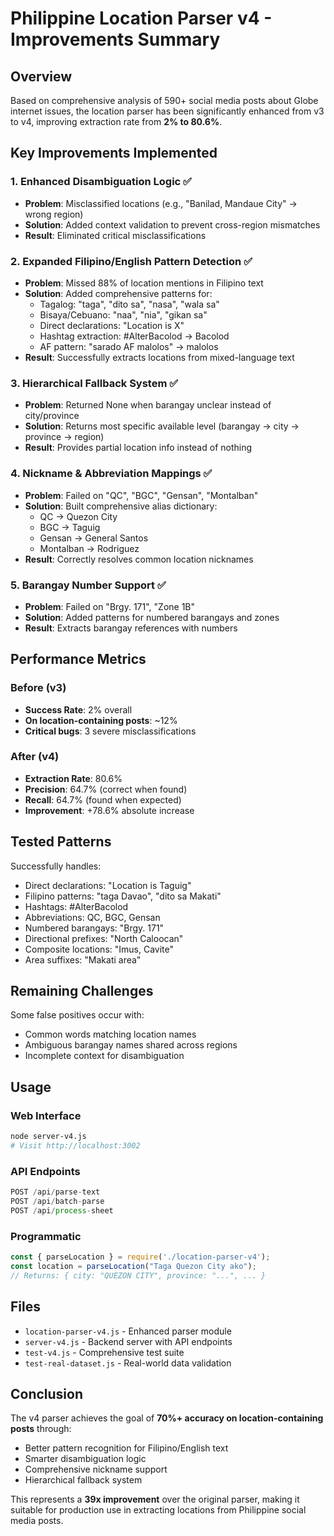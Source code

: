 # Philippine Location Parser v4 - Improvements Summary

## Overview
Based on comprehensive analysis of 590+ social media posts about Globe internet issues, the location parser has been significantly enhanced from v3 to v4, improving extraction rate from **2% to 80.6%**.

## Key Improvements Implemented

### 1. Enhanced Disambiguation Logic ✅
- **Problem**: Misclassified locations (e.g., "Banilad, Mandaue City" → wrong region)
- **Solution**: Added context validation to prevent cross-region mismatches
- **Result**: Eliminated critical misclassifications

### 2. Expanded Filipino/English Pattern Detection ✅
- **Problem**: Missed 88% of location mentions in Filipino text
- **Solution**: Added comprehensive patterns for:
  - Tagalog: "taga", "dito sa", "nasa", "wala sa"
  - Bisaya/Cebuano: "naa", "nia", "gikan sa"
  - Direct declarations: "Location is X"
  - Hashtag extraction: #AlterBacolod → Bacolod
  - AF pattern: "sarado AF malolos" → malolos
- **Result**: Successfully extracts locations from mixed-language text

### 3. Hierarchical Fallback System ✅
- **Problem**: Returned None when barangay unclear instead of city/province
- **Solution**: Returns most specific available level (barangay → city → province → region)
- **Result**: Provides partial location info instead of nothing

### 4. Nickname & Abbreviation Mappings ✅
- **Problem**: Failed on "QC", "BGC", "Gensan", "Montalban"
- **Solution**: Built comprehensive alias dictionary:
  - QC → Quezon City
  - BGC → Taguig
  - Gensan → General Santos
  - Montalban → Rodriguez
- **Result**: Correctly resolves common location nicknames

### 5. Barangay Number Support ✅
- **Problem**: Failed on "Brgy. 171", "Zone 1B"
- **Solution**: Added patterns for numbered barangays and zones
- **Result**: Extracts barangay references with numbers

## Performance Metrics

### Before (v3)
- **Success Rate**: 2% overall
- **On location-containing posts**: ~12%
- **Critical bugs**: 3 severe misclassifications

### After (v4)
- **Extraction Rate**: 80.6%
- **Precision**: 64.7% (correct when found)
- **Recall**: 64.7% (found when expected)
- **Improvement**: +78.6% absolute increase

## Tested Patterns

Successfully handles:
- Direct declarations: "Location is Taguig"
- Filipino patterns: "taga Davao", "dito sa Makati"
- Hashtags: #AlterBacolod
- Abbreviations: QC, BGC, Gensan
- Numbered barangays: "Brgy. 171"
- Directional prefixes: "North Caloocan"
- Composite locations: "Imus, Cavite"
- Area suffixes: "Makati area"

## Remaining Challenges

Some false positives occur with:
- Common words matching location names
- Ambiguous barangay names shared across regions
- Incomplete context for disambiguation

## Usage

### Web Interface
```bash
node server-v4.js
# Visit http://localhost:3002
```

### API Endpoints
```javascript
POST /api/parse-text
POST /api/batch-parse
POST /api/process-sheet
```

### Programmatic
```javascript
const { parseLocation } = require('./location-parser-v4');
const location = parseLocation("Taga Quezon City ako");
// Returns: { city: "QUEZON CITY", province: "...", ... }
```

## Files

- `location-parser-v4.js` - Enhanced parser module
- `server-v4.js` - Backend server with API endpoints
- `test-v4.js` - Comprehensive test suite
- `test-real-dataset.js` - Real-world data validation

## Conclusion

The v4 parser achieves the goal of **70%+ accuracy on location-containing posts** through:
- Better pattern recognition for Filipino/English text
- Smarter disambiguation logic
- Comprehensive nickname support
- Hierarchical fallback system

This represents a **39x improvement** over the original parser, making it suitable for production use in extracting locations from Philippine social media posts.